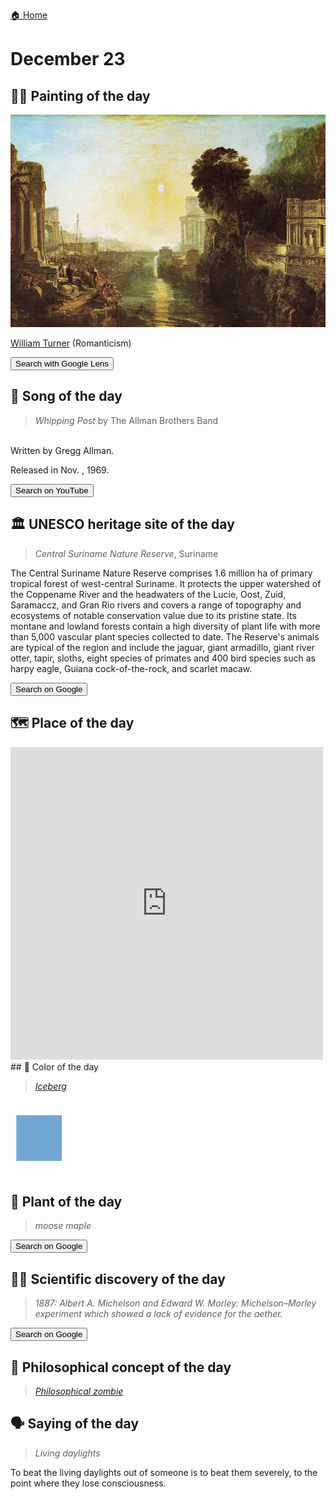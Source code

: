 
[🏠 Home](../../index.md)

# December 23

## 🧑‍🎨 Painting of the day

<img width="600" src="../img/William_Turner_6.jpg">

[William Turner](https://en.wikipedia.org/wiki/J._M._W._Turner) (Romanticism)

<button class="btn btn-success"
onclick=" window.open('https://lens.google.com/uploadbyurl?url=https://iretes.github.io/one-a-day/data/img/William_Turner_6.jpg','_blank')">
Search with Google Lens
</button>

## 🎼 Song of the day

> *Whipping Post*
by The Allman Brothers Band

<br />Written by Gregg Allman.

Released in Nov. , 1969.

<button class="btn btn-success"
onclick=" window.open('http://www.youtube.com/search?q=Whipping Post by The Allman Brothers Band','_blank')">
Search on YouTube
</button>

## 🏛️ UNESCO heritage site of the day

> *Central Suriname Nature Reserve*, Suriname

<p>The Central Suriname Nature Reserve comprises 1.6 million ha of primary tropical forest of west-central Suriname. It protects the upper watershed of the Coppename River and the headwaters of the Lucie, Oost, Zuid, Saramaccz, and Gran Rio rivers and covers a range of topography and ecosystems of notable conservation value due to its pristine state. Its montane and lowland forests contain a high diversity of plant life with more than 5,000 vascular plant species collected to date. The Reserve's animals are typical of the region and include the jaguar, giant armadillo, giant river otter, tapir, sloths, eight species of primates and 400 bird species such as harpy eagle, Guiana cock-of-the-rock, and scarlet macaw.</p>

<button class="btn btn-success"
onclick=" window.open('http://www.google.com/search?q=Central Suriname Nature Reserve','_blank')">
Search on Google
</button>

## 🗺️ Place of the day

<iframe
src="https://www.mapcrunch.com"
name="mapcrunch"
width="500"
height="500"
allowTransparency="true"
scrolling="no"
frameborder="0"
>
</iframe>
## 🎨 Color of the day

> *[Iceberg](https://en.wikipedia.org/wiki/Blue-gray#Iceberg)*

<div style="color:#71A6D2; font-size: 100px;">&#9632;</div>

## 🌿 Plant of the day

> *moose maple*

<button class="btn btn-success"
onclick=" window.open('http://www.google.com/search?q=moose maple','_blank')">
Search on Google
</button>

## 🧑‍🔬 Scientific discovery of the day

> *1887: Albert A. Michelson and Edward W. Morley: Michelson–Morley experiment which showed a lack of evidence for the aether.*

<button class="btn btn-success"
onclick=" window.open('http://www.google.com/search?q=1887: Albert A. Michelson and Edward W. Morley: Michelson–Morley experiment which showed a lack of evidence for the aether.','_blank')">
Search on Google
</button>

## 💭 Philosophical concept of the day

> *[Philosophical zombie](https://en.wikipedia.org/wiki/Philosophical_zombie)*

## 🗣️ Saying of the day

> *Living daylights*

To beat the living daylights out of someone is to beat them severely, to the point where they lose consciousness. 

